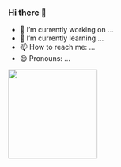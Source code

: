 ### Hi there 👋

- 🔭 I’m currently working on ...
- 🌱 I’m currently learning ...
- 📫 How to reach me: ...
- 😄 Pronouns: ...

<div>
  <img height="180em" src="https://readmestats.999857.xyz/api/pin/?username=WilliamAlves9&theme=dracula&show_icons=true&count_private=true" />
  <img height="180em" src="[![Top Langs](https://github-readme-stats.vercel.app/api/top-langs/?username=WilliamAlves9&layout=compact&land_count=16&theme=dracula)](https://github.com/anuraghazra/github-readme-stats) />
</div>
